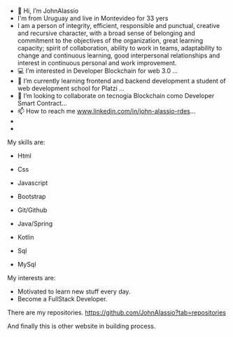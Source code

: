 - 👋 Hi, I’m JohnAlassio
-    I'm from Uruguay and live in Montevideo for 33 yers
-    I am a person of integrity, efficient, responsible and punctual, creative and recursive character, with a broad sense of belonging and commitment to the objectives of the organization, great learning capacity; spirit of collaboration, ability to work in teams, adaptability to change and continuous learning,  good interpersonal relationships and interest in continuous personal and work improvement.
- 💻 I’m interested in Developer Blockchain for web 3.0 ...
- 🌱 I’m currently learning frontend and backend development a student of web development school for Platzi ...
- 💞️ I’m looking to collaborate on tecnogia Blockchain como Developer Smart Contract...
- 📫 How to reach me www.linkedin.com/in/john-alassio-rdes...
- 
- 
My skills are:

- Html
- Css
- Javascript

- Bootstrap
- Git/Github

- Java/Spring
- Kotlin

- Sql
- MySql

My interests are:
- Motivated to learn new stuff every day.
- Become a FullStack Developer.

There are my repositories. https://github.com/JohnAlassio?tab=repositories

And finally this is other website in building process. 
<!---
JohnAlassio/JohnAlassio is a ✨ special ✨ repository because its `README.md` (this file) appears on your GitHub profile.
You can click the Preview link to take a look at your changes.
--->
